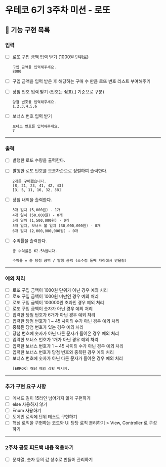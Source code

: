 # 우테코 6기 3주차 미션 - 로또

## 🚀 기능 구현 목록

### 입력
- [ ] 로또 구입 금액 입력 받기 (1000원 단위로)
  ```
  구입 금액을 입력해주세요.
  8000  
  ```
- [ ] 구입 금액을 입력 받은 후 해당하는 구매 수 만큼 로또 번호 리스트 부여해주기


- [ ] 당첨 번호 입력 받기 (번호는 쉼표(,) 기준으로 구분)
  ```
  당첨 번호를 입력해주세요.
  1,2,3,4,5,6
  ```  
- [ ] 보너스 번호 입력 받기
  ```
  보너스 번호를 입력해주세요.
  7
  ```
---

### 출력

- [ ] 발행한 로또 수량을 출력한다.
- [ ] 발행한 로또 번호를 오름차순으로 정렬하여 출력한다.

  ```
  2개를 구매했습니다.
  [8, 21, 23, 41, 42, 43] 
  [3, 5, 11, 16, 32, 38]
  ```
- [ ] 당첨 내역을 출력한다.

  ```
  3개 일치 (5,000원) - 1개
  4개 일치 (50,000원) - 0개
  5개 일치 (1,500,000원) - 0개
  5개 일치, 보너스 볼 일치 (30,000,000원) - 0개
  6개 일치 (2,000,000,000원) - 0개
  ```

- [ ] 수익률을 출력한다.
  ```
  총 수익률은 62.5%입니다.
  
  수익률 = 총 당첨 금액 / 발행 금액 (소수점 둘째 자리에서 반올림)
  ```

---

### 예외 처리
- [ ] 로또 구입 금액이 1000원 단위가 아닌 경우 예외 처리
- [ ] 로또 구입 금액이 1000원 미만인 경우 예외 처리
- [ ] 로또 구입 금액이 100000원 초과인 경우 예외 처리
- [ ] 로또 구입 금액이 숫자가 아닌 경우 예외 처리
- [ ] 입력한 당첨 번호가 6개가 아닌 경우 예외 처리
- [ ] 입력한 당첨 번호가 1 ~ 45 사이의 수가 아닌 경우 예외 처리
- [ ] 중복된 당첨 번호가 있는 경우 예외 처리
- [ ] 당첨 번호에 숫자가 아닌 다른 문자가 들어온 경우 예외 처리
- [ ] 입력한 보너스 번호가 1개가 아닌 경우 예외 처리
- [ ] 입력한 보너스 번호가 1 ~ 45 사이의 수가 아닌 경우 예외 처리
- [ ] 입력한 보너스 번호가 당첨 번호와 중복된 경우 예외 처리
- [ ] 보너스 번호에 숫자가 아닌 다른 문자가 들어온 경우 예외 처리
  ```
  [ERROR] 해당 예외 상황 메시지.
  ```

---


### 추가 구현 요구 사항
- [ ] 메서드 길이 15라인 넘어가지 않게 구현하기
- [ ] else 사용하지 않기
- [ ] Enum 사용하기
- [ ] 도메인 로직에 단위 테스트 구현하기
- [ ] 핵심 로직을 구현하는 코드와 UI 담당 로직 분리하기 > View, Controller 로 구성하기

---

### 2주차 공통 피드백 내용 적용하기
- [ ] 문자열, 숫자 등의 값 상수로 만들어 관리하기